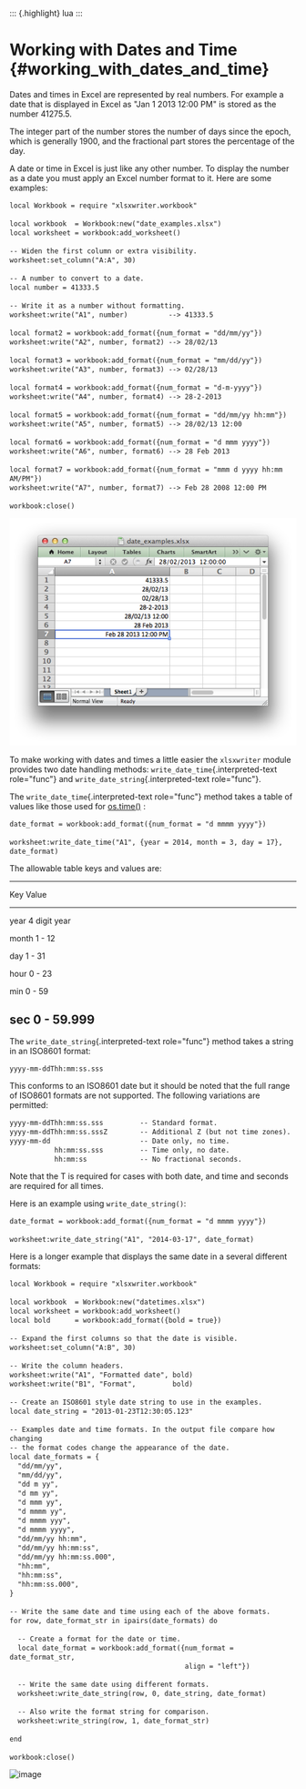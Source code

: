::: {.highlight}
lua
:::

Working with Dates and Time {#working_with_dates_and_time}
===========================

Dates and times in Excel are represented by real numbers. For example a
date that is displayed in Excel as \"Jan 1 2013 12:00 PM\" is stored as
the number 41275.5.

The integer part of the number stores the number of days since the
epoch, which is generally 1900, and the fractional part stores the
percentage of the day.

A date or time in Excel is just like any other number. To display the
number as a date you must apply an Excel number format to it. Here are
some examples:

``` {.lua}
local Workbook = require "xlsxwriter.workbook"

local workbook  = Workbook:new("date_examples.xlsx")
local worksheet = workbook:add_worksheet()

-- Widen the first column or extra visibility.
worksheet:set_column("A:A", 30)

-- A number to convert to a date.
local number = 41333.5

-- Write it as a number without formatting.
worksheet:write("A1", number)          --> 41333.5

local format2 = workbook:add_format({num_format = "dd/mm/yy"})
worksheet:write("A2", number, format2) --> 28/02/13

local format3 = workbook:add_format({num_format = "mm/dd/yy"})
worksheet:write("A3", number, format3) --> 02/28/13

local format4 = workbook:add_format({num_format = "d-m-yyyy"})
worksheet:write("A4", number, format4) --> 28-2-2013

local format5 = workbook:add_format({num_format = "dd/mm/yy hh:mm"})
worksheet:write("A5", number, format5) --> 28/02/13 12:00

local format6 = workbook:add_format({num_format = "d mmm yyyy"})
worksheet:write("A6", number, format6) --> 28 Feb 2013

local format7 = workbook:add_format({num_format = "mmm d yyyy hh:mm AM/PM"})
worksheet:write("A7", number, format7) --> Feb 28 2008 12:00 PM

workbook:close()
```

![image](xlsxwriter/_images/working_with_dates_and_times01.png)

To make working with dates and times a little easier the `xlsxwriter`
module provides two date handling methods:
`write_date_time`{.interpreted-text role="func"} and
`write_date_string`{.interpreted-text role="func"}.

The `write_date_time`{.interpreted-text role="func"} method takes a
table of values like those used for
[os.time()](http://www.lua.org/manual/5.2/manual.html#pdf-os.time) :

    date_format = workbook:add_format({num_format = "d mmmm yyyy"})

    worksheet:write_date_time("A1", {year = 2014, month = 3, day = 17}, date_format)

The allowable table keys and values are:

  -----------------------
  Key      Value
  -------- --------------
  year     4 digit year

  month    1 - 12

  day      1 - 31

  hour     0 - 23

  min      0 - 59

  sec      0 - 59.999
  -----------------------

The `write_date_string`{.interpreted-text role="func"} method takes a
string in an ISO8601 format:

    yyyy-mm-ddThh:mm:ss.sss

This conforms to an ISO8601 date but it should be noted that the full
range of ISO8601 formats are not supported. The following variations are
permitted:

    yyyy-mm-ddThh:mm:ss.sss         -- Standard format.
    yyyy-mm-ddThh:mm:ss.sssZ        -- Additional Z (but not time zones).
    yyyy-mm-dd                      -- Date only, no time.
               hh:mm:ss.sss         -- Time only, no date.
               hh:mm:ss             -- No fractional seconds.

Note that the T is required for cases with both date, and time and
seconds are required for all times.

Here is an example using `write_date_string()`:

    date_format = workbook:add_format({num_format = "d mmmm yyyy"})

    worksheet:write_date_string("A1", "2014-03-17", date_format)

Here is a longer example that displays the same date in a several
different formats:

``` {.lua}
local Workbook = require "xlsxwriter.workbook"

local workbook  = Workbook:new("datetimes.xlsx")
local worksheet = workbook:add_worksheet()
local bold      = workbook:add_format({bold = true})

-- Expand the first columns so that the date is visible.
worksheet:set_column("A:B", 30)

-- Write the column headers.
worksheet:write("A1", "Formatted date", bold)
worksheet:write("B1", "Format",         bold)

-- Create an ISO8601 style date string to use in the examples.
local date_string = "2013-01-23T12:30:05.123"

-- Examples date and time formats. In the output file compare how changing
-- the format codes change the appearance of the date.
local date_formats = {
  "dd/mm/yy",
  "mm/dd/yy",
  "dd m yy",
  "d mm yy",
  "d mmm yy",
  "d mmmm yy",
  "d mmmm yyy",
  "d mmmm yyyy",
  "dd/mm/yy hh:mm",
  "dd/mm/yy hh:mm:ss",
  "dd/mm/yy hh:mm:ss.000",
  "hh:mm",
  "hh:mm:ss",
  "hh:mm:ss.000",
}

-- Write the same date and time using each of the above formats.
for row, date_format_str in ipairs(date_formats) do

  -- Create a format for the date or time.
  local date_format = workbook:add_format({num_format = date_format_str,
                                           align = "left"})

  -- Write the same date using different formats.
  worksheet:write_date_string(row, 0, date_string, date_format)

  -- Also write the format string for comparison.
  worksheet:write_string(row, 1, date_format_str)

end

workbook:close()
```

![image](/files/luapower/xlsxwriter/_images/working_with_dates_and_times02.png)
